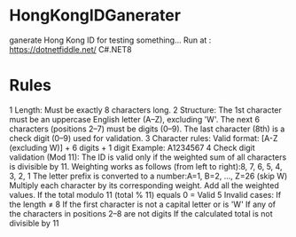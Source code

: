 # HongKongIDGanerater
ganerate Hong Kong ID for testing something...
Run at : https://dotnetfiddle.net/
C#.NET8
# Rules
1 Length:
Must be exactly 8 characters long.
2 Structure:
The 1st character must be an uppercase English letter (A–Z), excluding 'W'.
The next 6 characters (positions 2–7) must be digits (0–9).
The last character (8th) is a check digit (0–9) used for validation.
3 Character rules:
Valid format: [A-Z (excluding W)] + 6 digits + 1 digit
Example: A1234567
4 Check digit validation (Mod 11):
The ID is valid only if the weighted sum of all characters is divisible by 11.
Weighting works as follows (from left to right):8, 7, 6, 5, 4, 3, 2, 1
The letter prefix is converted to a number:A=1, B=2, ..., Z=26 (skip W)
Multiply each character by its corresponding weight.
Add all the weighted values.
If the total modulo 11 (total % 11) equals 0 = Valid
5 Invalid cases:
If the length ≠ 8
If the first character is not a capital letter or is 'W'
If any of the characters in positions 2–8 are not digits
If the calculated total is not divisible by 11